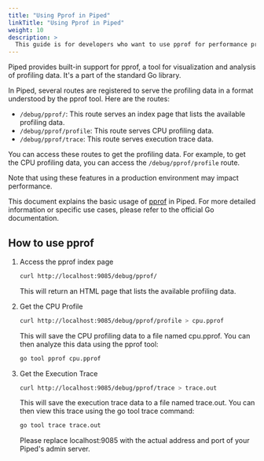 ```yaml
---
title: "Using Pprof in Piped"
linkTitle: "Using Pprof in Piped"
weight: 10
description: >
  This guide is for developers who want to use pprof for performance profiling in Piped.
---
```


Piped provides built-in support for pprof, a tool for visualization and analysis of profiling data. It's a part of the standard Go library.

In Piped, several routes are registered to serve the profiling data in a format understood by the pprof tool. Here are the routes:

- `/debug/pprof/`: This route serves an index page that lists the available profiling data.
- `/debug/pprof/profile`: This route serves CPU profiling data.
- `/debug/pprof/trace`: This route serves execution trace data.

You can access these routes to get the profiling data. For example, to get the CPU profiling data, you can access the `/debug/pprof/profile` route.  

Note that using these features in a production environment may impact performance.  

This document explains the basic usage of [pprof](https://pkg.go.dev/net/http/pprof) in Piped. For more detailed information or specific use cases, please refer to the official Go documentation.

## How to use pprof

1. Access the pprof index page
    ```bash
    curl http://localhost:9085/debug/pprof/
    ```
    This will return an HTML page that lists the available profiling data.

2. Get the CPU Profile
    ```bash
    curl http://localhost:9085/debug/pprof/profile > cpu.pprof
    ```
    This will save the CPU profiling data to a file named cpu.pprof. You can then analyze this data using the pprof tool:
    ```bash
    go tool pprof cpu.pprof
    ```

3. Get the Execution Trace
    ```bash
    curl http://localhost:9085/debug/pprof/trace > trace.out
    ```
    This will save the execution trace data to a file named trace.out. You can then view this trace using the go tool trace command:
    ```bash
    go tool trace trace.out
    ```
    Please replace localhost:9085 with the actual address and port of your Piped's admin server.
